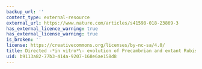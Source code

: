 ```yaml
---
backup_url: ''
content_type: external-resource
external_url: https://www.nature.com/articles/s41598-018-23869-3
has_external_licence_warning: true
has_external_license_warning: true
is_broken: ''
license: https://creativecommons.org/licenses/by-nc-sa/4.0/
title: Directed -*in vitro*\- evolution of Precambrian and extant Rubiscos
uid: b9113a82-77b3-414a-9207-168e6ae158d8
---
```

